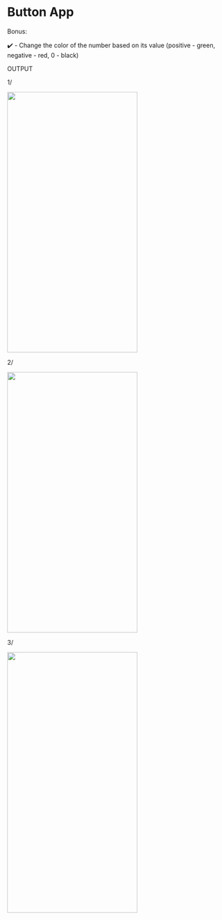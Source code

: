 # Button App


Bonus:


:heavy_check_mark: - Change the color of the number based on its value (positive - green, negative - red, 0 - black)


OUTPUT

1/

<img src= "https://user-images.githubusercontent.com/66742756/143272435-18f80a09-f737-41e5-8766-1fadcfefcfa2.png" width="300" height="600" />


2/

<img src= "https://user-images.githubusercontent.com/66742756/143272451-8d95f209-8ff0-4aaf-ba11-fae02588efa1.png" width="300" height="600" />


3/

<img src= "https://user-images.githubusercontent.com/66742756/143272462-69b04dea-3ee7-47d0-a4b3-48a8f643a11c.png" width="300" height="600" />




